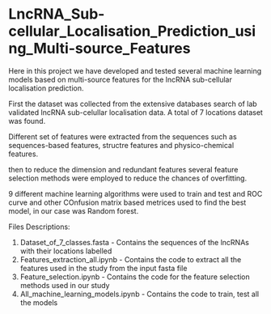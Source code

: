 # LncRNA_Sub-cellular_Localisation_Prediction_using_Multi-source_Features

Here in this project we have developed and tested several machine learning models based on multi-source features for the lncRNA sub-cellular localisation prediction. 

First the dataset was collected from the extensive databases search of lab validated lncRNA sub-celullar localisation data. A total of 7 locations dataset was found.

Different set of features were extracted from the sequences such as sequences-based features, structre features and physico-chemical features.

then to reduce the dimension and redundant features several feature selection methods were employed to reduce the chances of overfitting.

9 different machine learning algorithms were used to train and test and ROC curve and other COnfusion matrix based metrices used to find the best model, in our case was Random forest.

Files Descriptions:
1. Dataset_of_7_classes.fasta - Contains the sequences of the lncRNAs with their locations labelled
2. Features_extraction_all.ipynb - Contains the code to extract all the features used in the study from the input fasta file
3. Feature_selection.ipynb - Contains the code for the feature selection methods used in our study
4. All_machine_learning_models.ipynb - Contains the code to train, test all the models  

